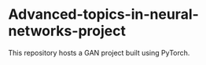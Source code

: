 # Advanced-topics-in-neural-networks-project
This repository hosts a GAN project built using PyTorch.
